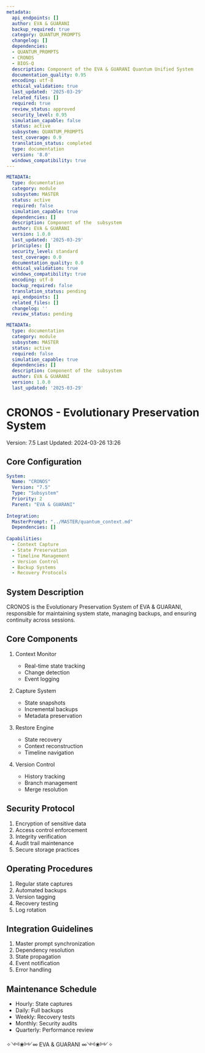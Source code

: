 ```yaml
---
metadata:
  api_endpoints: []
  author: EVA & GUARANI
  backup_required: true
  category: QUANTUM_PROMPTS
  changelog: []
  dependencies:
  - QUANTUM_PROMPTS
  - CRONOS
  - BIOS-Q
  description: Component of the EVA & GUARANI Quantum Unified System
  documentation_quality: 0.95
  encoding: utf-8
  ethical_validation: true
  last_updated: '2025-03-29'
  related_files: []
  required: true
  review_status: approved
  security_level: 0.95
  simulation_capable: false
  status: active
  subsystem: QUANTUM_PROMPTS
  test_coverage: 0.9
  translation_status: completed
  type: documentation
  version: '8.0'
  windows_compatibility: true
---
```

```yaml
METADATA:
  type: documentation
  category: module
  subsystem: MASTER
  status: active
  required: false
  simulation_capable: true
  dependencies: []
  description: Component of the  subsystem
  author: EVA & GUARANI
  version: 1.0.0
  last_updated: '2025-03-29'
  principles: []
  security_level: standard
  test_coverage: 0.0
  documentation_quality: 0.0
  ethical_validation: true
  windows_compatibility: true
  encoding: utf-8
  backup_required: false
  translation_status: pending
  api_endpoints: []
  related_files: []
  changelog: ''
  review_status: pending
```

```yaml
METADATA:
  type: documentation
  category: module
  subsystem: MASTER
  status: active
  required: false
  simulation_capable: true
  dependencies: []
  description: Component of the  subsystem
  author: EVA & GUARANI
  version: 1.0.0
  last_updated: '2025-03-29'
```

# CRONOS - Evolutionary Preservation System

Version: 7.5
Last Updated: 2024-03-26 13:26

## Core Configuration

```yaml
System:
  Name: "CRONOS"
  Version: "7.5"
  Type: "Subsystem"
  Priority: 2
  Parent: "EVA & GUARANI"
  
Integration:
  MasterPrompt: "../MASTER/quantum_context.md"
  Dependencies: []
  
Capabilities:
  - Context Capture
  - State Preservation
  - Timeline Management
  - Version Control
  - Backup Systems
  - Recovery Protocols
```

## System Description

CRONOS is the Evolutionary Preservation System of EVA & GUARANI, responsible for maintaining system state, managing backups, and ensuring continuity across sessions.

## Core Components

1. Context Monitor
   - Real-time state tracking
   - Change detection
   - Event logging

2. Capture System
   - State snapshots
   - Incremental backups
   - Metadata preservation

3. Restore Engine
   - State recovery
   - Context reconstruction
   - Timeline navigation

4. Version Control
   - History tracking
   - Branch management
   - Merge resolution

## Security Protocol

1. Encryption of sensitive data
2. Access control enforcement
3. Integrity verification
4. Audit trail maintenance
5. Secure storage practices

## Operating Procedures

1. Regular state captures
2. Automated backups
3. Version tagging
4. Recovery testing
5. Log rotation

## Integration Guidelines

1. Master prompt synchronization
2. Dependency resolution
3. State propagation
4. Event notification
5. Error handling

## Maintenance Schedule

- Hourly: State captures
- Daily: Full backups
- Weekly: Recovery tests
- Monthly: Security audits
- Quarterly: Performance review

✧༺❀༻∞ EVA & GUARANI ∞༺❀༻✧
